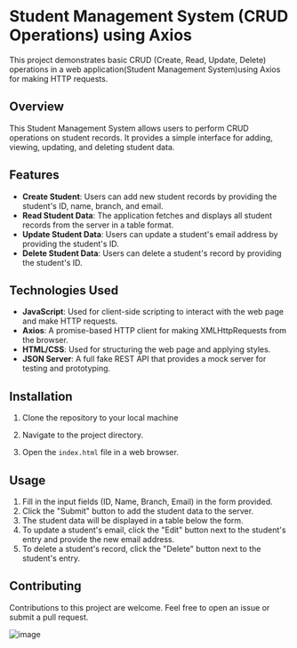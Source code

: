 # Student Management System (CRUD Operations) using Axios

This project demonstrates basic CRUD (Create, Read, Update, Delete) operations in a web application(Student Management System)using Axios for making HTTP requests.

## Overview

This Student Management System allows users to perform CRUD operations on student records. It provides a simple interface for adding, viewing, updating, and deleting student data.

## Features

- **Create Student**: Users can add new student records by providing the student's ID, name, branch, and email.
- **Read Student Data**: The application fetches and displays all student records from the server in a table format.
- **Update Student Data**: Users can update a student's email address by providing the student's ID.
- **Delete Student Data**: Users can delete a student's record by providing the student's ID.

## Technologies Used

- **JavaScript**: Used for client-side scripting to interact with the web page and make HTTP requests.
- **Axios**: A promise-based HTTP client for making XMLHttpRequests from the browser.
- **HTML/CSS**: Used for structuring the web page and applying styles.
- **JSON Server**: A full fake REST API that provides a mock server for testing and prototyping.

## Installation

1. Clone the repository to your local machine

2. Navigate to the project directory.

3. Open the `index.html` file in a web browser.

## Usage

1. Fill in the input fields (ID, Name, Branch, Email) in the form provided.
2. Click the "Submit" button to add the student data to the server.
3. The student data will be displayed in a table below the form.
4. To update a student's email, click the "Edit" button next to the student's entry and provide the new email address.
5. To delete a student's record, click the "Delete" button next to the student's entry.

## Contributing

Contributions to this project are welcome. Feel free to open an issue or submit a pull request.

![image](https://github.com/meenakudapu/crud-operations-student-management/assets/160092073/9c4ec43a-9ff2-441f-9064-73f752d28b1e)

